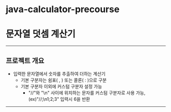 # java-calculator-precourse
# 문자열 덧셈 계산기

---

## 프로젝트 개요
* 입력한 문자열에서 숫자를 추출하여 더하는 계산기
  * 기본 구분자는 쉼표( , ) 또는 콜론( : )으로 구분
  * 기본 구분자 이외에 커스텀 구분자 설정 가능
    * "//"와 "\n" 사이에 위치하는 문자를 커스텀 구분자로 사용 가능, (ex)"//;\n1;2;3" 입력시 6을 반환

---

